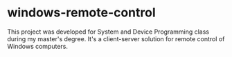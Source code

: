 # windows-remote-control
This project was developed for System and Device Programming class during my master's degree. It's a client-server solution for remote control of Windows computers.
